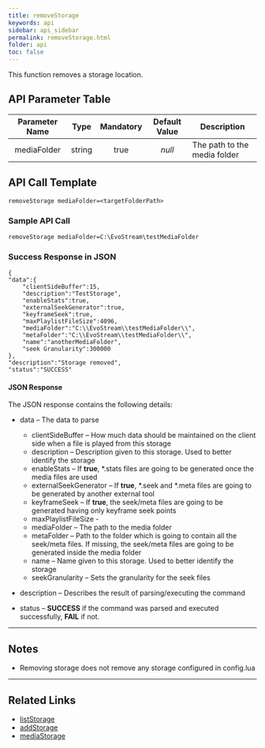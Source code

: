 ```yaml
---
title: removeStorage
keywords: api
sidebar: api_sidebar
permalink: removeStorage.html
folder: api
toc: false
---
```


This function removes a storage location.



## API Parameter Table

| Parameter Name |  Type  | Mandatory | Default Value | Description                  |
| :------------: | :----: | :-------: | :-----------: | ---------------------------- |
|  mediaFolder   | string |   true    |    *null*     | The path to the media folder |



## API Call Template

``` 
removeStorage mediaFolder=<targetFolderPath>
```



### Sample API Call

``` 
removeStorage mediaFolder=C:\EvoStream\testMediaFolder
```



### Success Response in JSON

``` 
{
"data":{
    "clientSideBuffer":15,
    "description":"TestStorage",
    "enableStats":true,
    "externalSeekGenerator":true,
    "keyframeSeek":true,
    "maxPlaylistFileSize":4096,
    "mediaFolder":"C:\\EvoStream\\testMediaFolder\\",
    "metaFolder":"C:\\EvoStream\\testMediaFolder\\",
    "name":"anotherMediaFolder",
    "seek Granularity":300000
},
"description":"Storage removed",
"status":"SUCCESS"
```



#### JSON Response

The JSON response contains the following details:

- data – The data to parse
  - clientSideBuffer – How much data should be maintained on the client side when a file is played from this storage
  - description – Description given to this storage. Used to better identify the storage
  - enableStats – If **true**, *.stats files are going to be generated once the media files are used
  - externalSeekGenerator – If **true**, *.seek and *.meta files are going to be generated by another external tool
  - keyframeSeek – If **true**, the seek/meta files are going to be generated having only keyframe seek points
  - maxPlaylistFileSize - 
  - mediaFolder – The path to the media folder
  - metaFolder – Path to the folder which is going to contain all the seek/meta files. If missing, the seek/meta files are going to be generated inside the media folder
  - name – Name given to this storage. Used to better identify the storage
  - seekGranularity – Sets the granularity for the seek files


- description – Describes the result of parsing/executing the command
- status – **SUCCESS** if the command was parsed and executed successfully, **FAIL** if not.

------

## Notes

- Removing storage does not remove any storage configured in config.lua


------

## Related Links

- [listStorage](listStorage.html_)
- [addStorage](addStorage.html)
- [mediaStorage](userguide_confuglua.html#mediastorage)